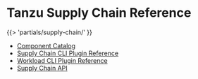 # Tanzu Supply Chain Reference
{{> 'partials/supply-chain/<beta-banner>' }}

- [Component Catalog](./catalog/about.hbs.md)
- [Supply Chain CLI Plugin Reference](./supply-chain-cli.hbs.md)
- [Workload CLI Plugin Reference](./workload-cli.hbs.md)
- [Supply Chain API](./api/about.hbs.md)
